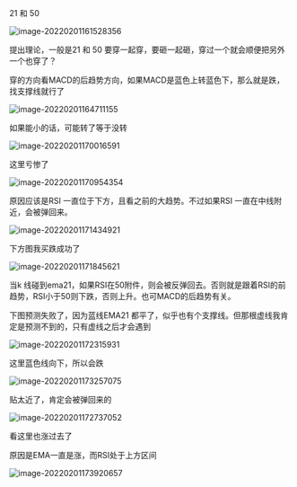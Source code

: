 21 和 50

![image-20220201161528356](D:\whatsoever\投资\image-20220201161528356.png)

提出理论，一般是21 和 50 要穿一起穿，要砸一起砸，穿过一个就会顺便把另外一个也穿了？

穿的方向看MACD的后趋势方向，如果MACD是蓝色上转蓝色下，那么就是跌，找支撑线就行了

![image-20220201164711155](D:\whatsoever\投资\image-20220201164711155.png)

如果能小的话，可能转了等于没转



![image-20220201170016591](D:\whatsoever\投资\image-20220201170016591.png)

这里亏惨了

![image-20220201170954354](D:\whatsoever\投资\image-20220201170954354.png)

原因应该是RSI 一直位于下方，且看之前的大趋势。不过如果RSI 一直在中线附近，会被弹回来。

![image-20220201171434921](D:\whatsoever\投资\image-20220201171434921.png)

下方图我买跌成功了

![image-20220201171845621](D:\whatsoever\投资\image-20220201171845621.png)

当k 线碰到ema21，如果RSI在50附件，则会被反弹回去。否则就是跟着RSI的前趋势，RSI小于50则下跌，否则上升。也可MACD的后趋势有关。

下图预测失败了，因为蓝线EMA21 都平了，似乎也有个支撑线。但那根虚线我肯定是预测不到的，只有虚线之后才会遇到

![image-20220201172315931](D:\whatsoever\投资\image-20220201172315931.png)

这里蓝色线向下，所以会跌

![image-20220201173257075](D:\whatsoever\投资\image-20220201173257075.png)

贴太近了，肯定会被弹回来的

![image-20220201172737052](D:\whatsoever\投资\image-20220201172737052.png)

看这里也涨过去了

原因是EMA一直是涨，而RSI处于上方区间

![image-20220201173920657](D:\whatsoever\投资\image-20220201173920657.png)